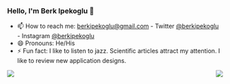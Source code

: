 ### Hello, I'm Berk Ipekoglu 👋

<!-- - 🔭 I’m currently working on Motivatiu -->
<!-- - 🌱 I’m currently learning Dart and Flutter -->
<!-- - 👯 I’m looking to collaborate on ... -->
<!-- - 🤔 I’m looking for help with ... -->
<!-- - 💬 Ask me about Flutter or Dart -->
- 📫 How to reach me: berkipekoglu@gmail.com - Twitter <a href="https://twitter.com/berkipekoglu">@berkipekoglu</a> - Instagram <a href="https://www.instagram.com/berkipekoglu/">@berkipekoglu</a>
- 😄 Pronouns: He/His
- ⚡ Fun fact: I like to listen to jazz. Scientific articles attract my attention. I like to review new application designs.



<img align="left" src="https://github-readme-stats.vercel.app/api/top-langs/?username=berkipekoglu&langs_count=8&title_color=ffffff&icon_color=bb2acf&text_color=ffffff&bg_color=360,cb2d3e,f85032&hide_border=false)](https://github.com/anuraghazra/github-readme-stats)">

<img align="right" src="https://github-readme-stats.vercel.app/api?username=berkipekoglu&&show_icons=true&title_color=ffffff&icon_color=bb2acf&text_color=daf7dc&bg_color=38194f&hide_border=true">
